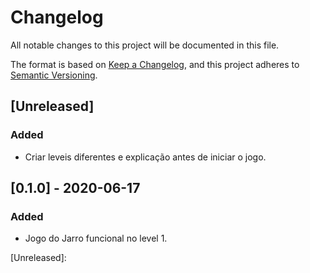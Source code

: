 # Changelog
All notable changes to this project will be documented in this file.

The format is based on [Keep a Changelog](https://keepachangelog.com/en/1.0.0/),
and this project adheres to [Semantic Versioning](https://semver.org/spec/v2.0.0.html).

## [Unreleased]
### Added
- Criar leveis diferentes e explicação antes de iniciar o jogo.



## [0.1.0] - 2020-06-17
### Added
- Jogo do Jarro funcional no level 1.

[Unreleased]:
